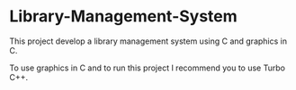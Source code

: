 # Library-Management-System
This project develop a library management system using C and graphics in C.

To use graphics in C and to run this project I recommend you to use Turbo C++.
